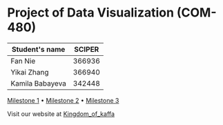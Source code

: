 # Project of Data Visualization (COM-480)

| Student's name  | SCIPER |
| --------------- | ------ |
| Fan Nie         | 366936 |
| Yikai Zhang     | 366940 |
| Kamila Babayeva | 342448 |

[Milestone 1](milestones/milestone1.md) • [Milestone 2](milestones/milestone2.md) • [Milestone 3](milestones/milestone3.md)

Visit our website at [Kingdom_of_kaffa](https://com-480-data-visualization.github.io/project-2023-kingdom_of_kaffa)
